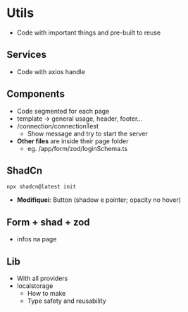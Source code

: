 # Utils
- Code with important things and pre-built to reuse

## Services
- Code with axios handle


## Components
- Code segmented for each page
- template -> general usage, header, footer...
- /connection/connectionTest
    - Show message and try to start the server
- **Other files** are inside their page folder
    - eg. /app/form/zod/loginSchema.ts

## ShadCn
``npx shadcn@latest init``
- **Modifiquei**: Button (shadow e pointer; opacity no hover)

## Form + shad + zod
- infos na page


## Lib
- With all providers
- localstorage
    - How to make
    - Type safety and reusability